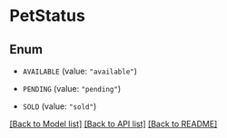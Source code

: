 # PetStatus

## Enum


* `AVAILABLE` (value: `"available"`)

* `PENDING` (value: `"pending"`)

* `SOLD` (value: `"sold"`)


[[Back to Model list]](../README.md#documentation-for-models) [[Back to API list]](../README.md#documentation-for-api-endpoints) [[Back to README]](../README.md)


